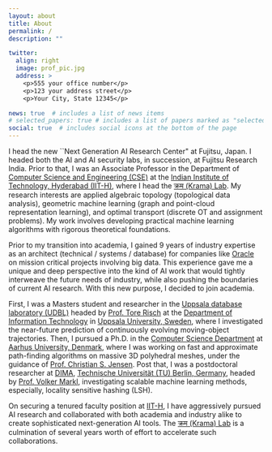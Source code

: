 ```yaml
---
layout: about
title: About
permalink: /
description: ""

twitter:
  align: right
  image: prof_pic.jpg
  address: >
    <p>555 your office number</p>
    <p>123 your address street</p>
    <p>Your City, State 12345</p>

news: true  # includes a list of news items
# selected_papers: true # includes a list of papers marked as "selected={true}"
social: true  # includes social icons at the bottom of the page
---
```

<p class="content">
I head the new ``Next Generation AI Research Center" at Fujitsu, Japan. I headed both the AI and AI security labs, in succession, at Fujitsu Research India. 
Prior to that, I was an Associate Professor in the Department of <a href="https://cse.iith.ac.in/" target="blank">Computer Science and Engineering (CSE)</a> at the <a href="https://iith.ac.in/" target="blank">Indian Institute of Technology, Hyderabad (IIT-H)</a>, where I head the <a href="https://krama.cse.iith.ac.in" target="blank">क्रम (Krama) Lab</a>. My research interests are applied algebraic topology (topological data analysis), geometric machine learning (graph and point-cloud representation learning), and optimal transport (discrete OT and assignment problems). My work involves developing practical machine learning algorithms with rigorous theoretical foundations. 
</p>
<p class="content">
Prior to my transition into academia, I gained 9 years of industry expertise as an architect (technical / systems / database) for companies like <a href="https://www.oracle.com/corporate/" target="blank">Oracle</a> on mission critical projects involving big data. This experience gave me a unique and deep perspective into the kind of AI work that would tightly interweave the future needs of industry, while also pushing the boundaries of current AI research. With this new purpose, I decided to join academia.

<p class="content">
First, I was a Masters student and researcher in the <a href="https://www.it.uu.se/research/group/udbl/" target="blank">Uppsala database laboratory (UDBL)</a> headed by <a href="https://user.it.uu.se/~torer/" target="blank">Prof. Tore Risch</a> at the <a href="https://www.it.uu.se/?lang=en" target="blank">Department of Information Technology</a> in <a href="https://www.uu.se/en" target="blank">Uppsala University, Sweden</a>, where I investigated the near-future prediction of continuously evolving moving-object trajectories. Then, I pursued a Ph.D. in the <a href="https://cs.au.dk/" target="blank">Computer Science Department</a> at <a href="https://international.au.dk/" target="blank">Aarhus University, Denmark</a>, where I was working on fast and approximate path-finding algorithms on massive 3D polyhedral meshes, under the guidance of <a href="https://vbn.aau.dk/en/persons/christian-s-jensen" target="blank">Prof. Christian S. Jensen</a>. Post that, I was a postdoctoral researcher at <a href="https://www.dima.tu-berlin.de/menue/database_systems_and_information_management_group/?no_cache=1" target="blank">DIMA</a>, <a href="https://www.tu.berlin/en/" target="blank">Technische Universität (TU) Berlin, Germany</a>, headed by <a href="https://www.bimos.tu-berlin.de/menue/bimos_people/members/professors/volker_markl/" target="blank">Prof. Volker Markl</a>, investigating scalable machine learning methods, especially, locality sensitive hashing (LSH). 
</p>

<p class="content">
On securing a tenured faculty position at <a href="https://cse.iith.ac.in/" target="blank">IIT-H</a>, I have aggressively pursued AI research and collaborated with both academia and industry alike to create sophisticated next-generation AI tools. The <a href="https://krama.cse.iith.ac.in" target="blank">क्रम (Krama) Lab</a> is a culmination of several years worth of effort to accelerate such collaborations.
</p>
